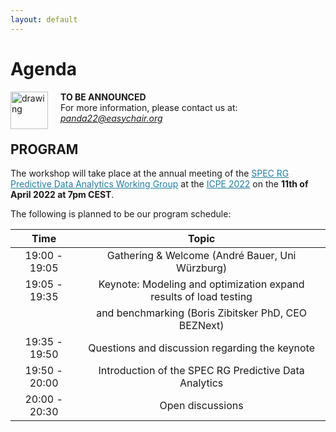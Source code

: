```yaml
---
layout: default
---
```

<h1><b>Agenda</b></h1>

<img src="https://cdn.pixabay.com/photo/2017/03/08/14/20/flat-2126885_1280.png" alt="drawing" width="60" ALIGN="left" style="margin-right: 20px; margin-bottom: 20px"/> 

<b>TO BE ANNOUNCED</b><br>For more information, please contact us at: <i style="color: #2db04b"> panda22@easychair.org </i>



<h2><b>PROGRAM</b></h2>

The workshop will take place at the annual meeting of the <a href="https://research.spec.org/working-groups/rg-predictive-data-analytics/" style="color:#227da3">SPEC RG Predictive Data Analytics Working Group</a> at the <a href="https://icpe2022.spec.org/" style="color:#227da3">ICPE 2022</a> on the **11th of April 2022 at 7pm CEST**. 
<p>The following is planned to be our program schedule:</p>

|      Time     |                               Topic                               |
|:-------------:|:-----------------------------------------------------------------:|
| 19:00 - 19:05 | Gathering & Welcome (André Bauer, Uni Würzburg)                   |
| 19:05 - 19:35 | Keynote: Modeling and optimization expand results of load testing |
|               |          and benchmarking (Boris Zibitsker PhD, CEO BEZNext)      |
| 19:35 - 19:50 | Questions and discussion regarding the keynote                    |
| 19:50 - 20:00 | Introduction of the SPEC RG Predictive Data Analytics             |
| 20:00 - 20:30 | Open discussions                                                  |
